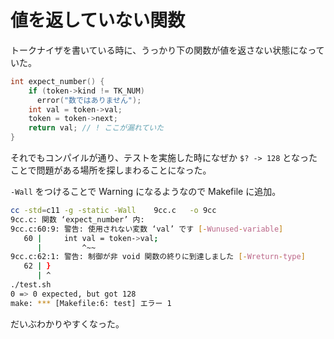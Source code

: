 # 値を返していない関数

トークナイザを書いている時に、うっかり下の関数が値を返さない状態になっていた。

```c
int expect_number() {
    if (token->kind != TK_NUM)
      error("数ではありません");
    int val = token->val;
    token = token->next;
    return val; // ! ここが漏れていた
}
```

それでもコンパイルが通り、テストを実施した時になぜか `$? -> 128` となったことで問題がある場所を探しまわることになった。

`-Wall` をつけることで Warning になるようなので Makefile に追加。

```sh
cc -std=c11 -g -static -Wall    9cc.c   -o 9cc
9cc.c: 関数 ‘expect_number’ 内:
9cc.c:60:9: 警告: 使用されない変数 ‘val’ です [-Wunused-variable]
   60 |     int val = token->val;
      |         ^~~
9cc.c:62:1: 警告: 制御が非 void 関数の終りに到達しました [-Wreturn-type]
   62 | }
      | ^
./test.sh
0 => 0 expected, but got 128
make: *** [Makefile:6: test] エラー 1
```

だいぶわかりやすくなった。

